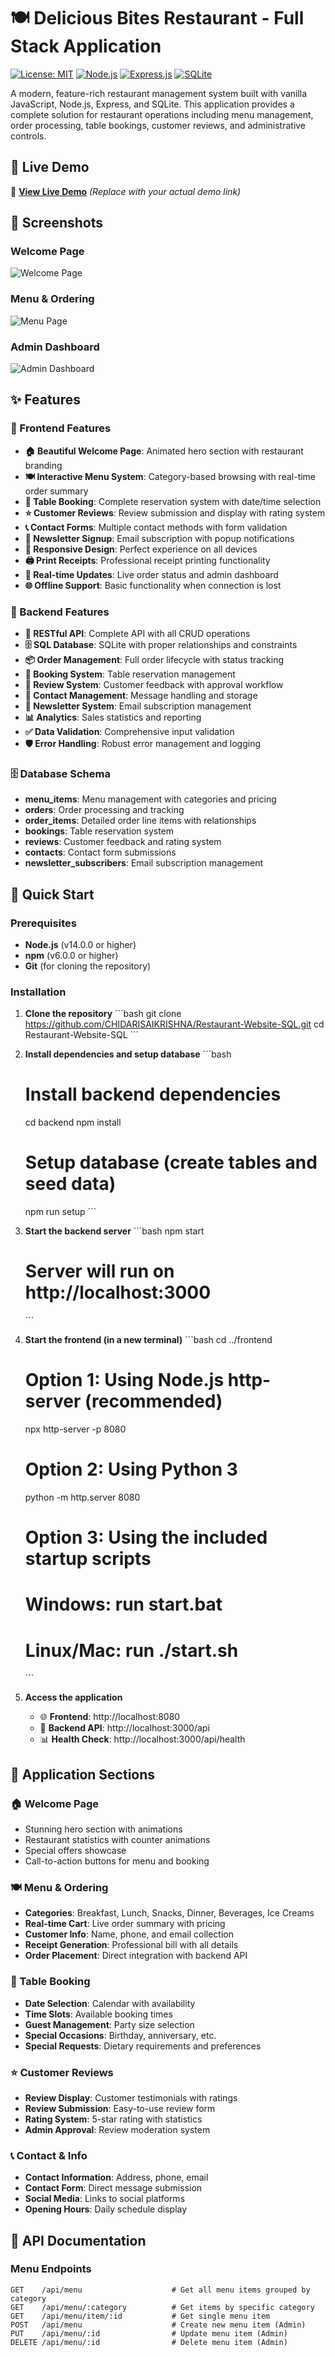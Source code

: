 # 🍽️ Delicious Bites Restaurant - Full Stack Application

[![License: MIT](https://img.shields.io/badge/License-MIT-yellow.svg)](https://opensource.org/licenses/MIT)
[![Node.js](https://img.shields.io/badge/Node.js-18+-green.svg)](https://nodejs.org/)
[![Express.js](https://img.shields.io/badge/Express.js-4.18+-blue.svg)](https://expressjs.com/)
[![SQLite](https://img.shields.io/badge/SQLite-3.0+-lightgrey.svg)](https://www.sqlite.org/)

A modern, feature-rich restaurant management system built with vanilla JavaScript, Node.js, Express, and SQLite. This application provides a complete solution for restaurant operations including menu management, order processing, table bookings, customer reviews, and administrative controls.

## 🌟 Live Demo

🔗 **[View Live Demo](https://your-demo-link.com)** *(Replace with your actual demo link)*

## 📸 Screenshots

### Welcome Page
![Welcome Page](https://via.placeholder.com/800x400/ff6b35/ffffff?text=Welcome+Page)

### Menu & Ordering
![Menu Page](https://via.placeholder.com/800x400/2c3e50/ffffff?text=Menu+%26+Ordering)

### Admin Dashboard
![Admin Dashboard](https://via.placeholder.com/800x400/27ae60/ffffff?text=Admin+Dashboard)

## ✨ Features

### 🎨 Frontend Features
- **🏠 Beautiful Welcome Page**: Animated hero section with restaurant branding
- **🍽️ Interactive Menu System**: Category-based browsing with real-time order summary
- **📅 Table Booking**: Complete reservation system with date/time selection
- **⭐ Customer Reviews**: Review submission and display with rating system
- **📞 Contact Forms**: Multiple contact methods with form validation
- **📧 Newsletter Signup**: Email subscription with popup notifications
- **📱 Responsive Design**: Perfect experience on all devices
- **🖨️ Print Receipts**: Professional receipt printing functionality
- **🔄 Real-time Updates**: Live order status and admin dashboard
- **🌐 Offline Support**: Basic functionality when connection is lost

### 🔧 Backend Features
- **🚀 RESTful API**: Complete API with all CRUD operations
- **🗄️ SQL Database**: SQLite with proper relationships and constraints
- **📦 Order Management**: Full order lifecycle with status tracking
- **🏢 Booking System**: Table reservation management
- **💬 Review System**: Customer feedback with approval workflow
- **📨 Contact Management**: Message handling and storage
- **📰 Newsletter System**: Email subscription management
- **📊 Analytics**: Sales statistics and reporting
- **✅ Data Validation**: Comprehensive input validation
- **🛡️ Error Handling**: Robust error management and logging

### 🗄️ Database Schema
- **menu_items**: Menu management with categories and pricing
- **orders**: Order processing and tracking
- **order_items**: Detailed order line items with relationships
- **bookings**: Table reservation system
- **reviews**: Customer feedback and rating system
- **contacts**: Contact form submissions
- **newsletter_subscribers**: Email subscription management

## 🚀 Quick Start

### Prerequisites
- **Node.js** (v14.0.0 or higher)
- **npm** (v6.0.0 or higher)
- **Git** (for cloning the repository)

### Installation

1. **Clone the repository**
   \`\`\`bash
   git clone https://github.com/CHIDARISAIKRISHNA/Restaurant-Website-SQL.git
   cd Restaurant-Website-SQL
   \`\`\`

2. **Install dependencies and setup database**
   \`\`\`bash
   # Install backend dependencies
   cd backend
   npm install
   
   # Setup database (create tables and seed data)
   npm run setup
   \`\`\`

3. **Start the backend server**
   \`\`\`bash
   npm start
   # Server will run on http://localhost:3000
   \`\`\`

4. **Start the frontend (in a new terminal)**
   \`\`\`bash
   cd ../frontend
   
   # Option 1: Using Node.js http-server (recommended)
   npx http-server -p 8080
   
   # Option 2: Using Python 3
   python -m http.server 8080
   
   # Option 3: Using the included startup scripts
   # Windows: run start.bat
   # Linux/Mac: run ./start.sh
   \`\`\`

5. **Access the application**
   - 🌐 **Frontend**: http://localhost:8080
   - 📡 **Backend API**: http://localhost:3000/api
   - 📊 **Health Check**: http://localhost:3000/api/health

## 📱 Application Sections

### 🏠 Welcome Page
- Stunning hero section with animations
- Restaurant statistics with counter animations
- Special offers showcase
- Call-to-action buttons for menu and booking

### 🍽️ Menu & Ordering
- **Categories**: Breakfast, Lunch, Snacks, Dinner, Beverages, Ice Creams
- **Real-time Cart**: Live order summary with pricing
- **Customer Info**: Name, phone, and email collection
- **Receipt Generation**: Professional bill with all details
- **Order Placement**: Direct integration with backend API

### 📅 Table Booking
- **Date Selection**: Calendar with availability
- **Time Slots**: Available booking times
- **Guest Management**: Party size selection
- **Special Occasions**: Birthday, anniversary, etc.
- **Special Requests**: Dietary requirements and preferences

### ⭐ Customer Reviews
- **Review Display**: Customer testimonials with ratings
- **Review Submission**: Easy-to-use review form
- **Rating System**: 5-star rating with statistics
- **Admin Approval**: Review moderation system

### 📞 Contact & Info
- **Contact Information**: Address, phone, email
- **Contact Form**: Direct message submission
- **Social Media**: Links to social platforms
- **Opening Hours**: Daily schedule display

## 🔌 API Documentation

### Menu Endpoints
```http
GET    /api/menu                    # Get all menu items grouped by category
GET    /api/menu/:category          # Get items by specific category
GET    /api/menu/item/:id           # Get single menu item
POST   /api/menu                    # Create new menu item (Admin)
PUT    /api/menu/:id                # Update menu item (Admin)
DELETE /api/menu/:id                # Delete menu item (Admin)
